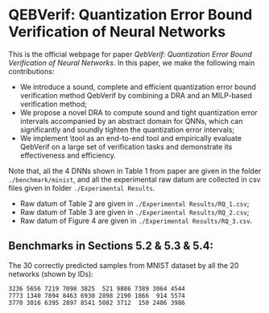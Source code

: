 # QEBVerif: Quantization Error Bound Verification of Neural Networks

This is the official webpage for paper *QebVerif: Quantization Error Bound Verification of Neural Networks*. In this paper, we make the following main contributions:
- We introduce a sound, complete and efficient quantization error bound verification method QebVerif by combining a DRA and an MILP-based verification method;
- We propose a novel DRA to compute sound and tight quantization error intervals accompanied by an abstract domain for QNNs, which can significantly and soundly tighten the quantization error intervals;
- We implement \tool as an end-to-end tool and empirically evaluate QebVerif on a large set of verification tasks and demonstrate its effectiveness and efficiency.

Note that, all the 4 DNNs shown in Table 1 from paper are given in the folder `./benchmark/minist`, and all the experimental raw datum are collected in csv files given in folder  `./Experimental Results`.
- Raw datum of Table 2 are given in `./Experimental Results/RQ_1.csv`;
- Raw datum of Table 3 are given in `./Experimental Results/RQ_2.csv`;
- Raw datum of Figure 4 are given in `./Experimental Results/RQ_3.csv`.

## Benchmarks in Sections 5.2 & 5.3 & 5.4:

The 30 correctly predicted samples from MNIST dataset by all the 20 networks (shown by IDs):

```
3236 5656 7219 7098 3825  521 9886 7389 3064 4544 
7773 1340 7894 8463 6930 2898 2190 1866  914 5574
3770 3016 6395 2897 8541 5082 3712  150 2486 3986
```
